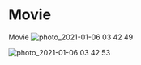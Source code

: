 # Movie
Movie 
![photo_2021-01-06 03 42 49](https://user-images.githubusercontent.com/61906391/103707984-784cf280-4fd1-11eb-96b9-3fe4ae78c2bd.jpeg)



![photo_2021-01-06 03 42 53](https://user-images.githubusercontent.com/61906391/103707980-771bc580-4fd1-11eb-93b0-b0f9aeb1e919.jpeg)


